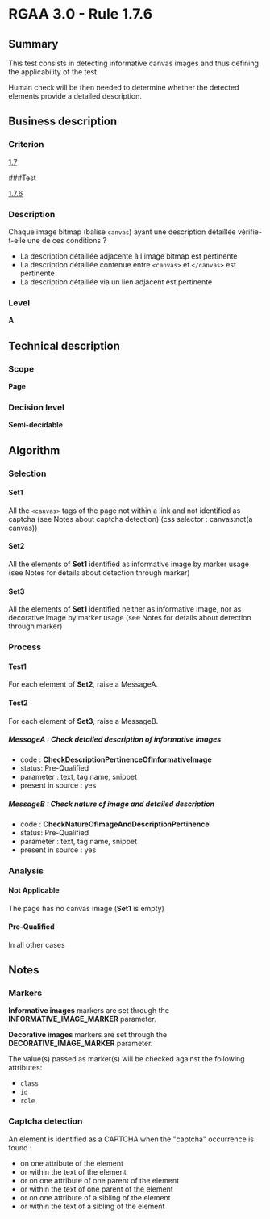 # RGAA 3.0 -  Rule 1.7.6

## Summary

This test consists in detecting informative canvas images and thus defining the applicability of the test.

Human check will be then needed to determine whether the detected elements provide a detailed description.

## Business description

### Criterion

[1.7](http://references.modernisation.gouv.fr/referentiel-technique-0#crit-1-7)

###Test

[1.7.6](http://references.modernisation.gouv.fr/referentiel-technique-0#test-1-7-6)

### Description

Chaque image bitmap (balise `canvas`) ayant une description d&eacute;taill&eacute;e v&eacute;rifie-t-elle une de ces conditions ? 
 
 * La description d&eacute;taill&eacute;e adjacente &agrave; l'image bitmap est pertinente 
 * La description d&eacute;taill&eacute;e contenue entre `<canvas>` et `</canvas>` est pertinente 
 * La description d&eacute;taill&eacute;e via un lien adjacent est pertinente 


### Level

**A**

## Technical description

### Scope

**Page**

### Decision level

**Semi-decidable**

## Algorithm

### Selection

#### Set1

All the `<canvas>` tags of the page not within a link and not identified as captcha (see Notes about captcha detection)  (css selector : canvas:not(a canvas))

#### Set2

All the elements of **Set1** identified as informative image by marker usage (see Notes for details about detection through marker)

#### Set3

All the elements of **Set1** identified neither as informative image, nor as decorative image by marker usage (see Notes for details about detection through marker)

### Process

#### Test1

For each element of **Set2**, raise a MessageA.

#### Test2

For each element of **Set3**, raise a MessageB.

##### MessageA : Check detailed description of informative images

-    code : **CheckDescriptionPertinenceOfInformativeImage** 
-    status: Pre-Qualified
-    parameter : text, tag name, snippet
-    present in source : yes

##### MessageB : Check nature of image and detailed description 

-    code : **CheckNatureOfImageAndDescriptionPertinence** 
-    status: Pre-Qualified
-    parameter : text, tag name, snippet
-    present in source : yes

### Analysis

#### Not Applicable 

The page has no canvas image (**Set1** is empty)

#### Pre-Qualified

In all other cases

## Notes

### Markers 

**Informative images** markers are set through the **INFORMATIVE_IMAGE_MARKER** parameter.

**Decorative images** markers are set through the **DECORATIVE_IMAGE_MARKER** parameter.

The value(s) passed as marker(s) will be checked against the following attributes:

- `class`
- `id`
- `role`

### Captcha detection

An element is identified as a CAPTCHA when the "captcha" occurrence is found :

- on one attribute of the element
- or within the text of the element
- or on one attribute of one parent of the element
- or within the text of one parent of the element
- or on one attribute of a sibling of the element
- or within the text of a sibling of the element
